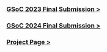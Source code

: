 ### [GSoC 2023 Final Submission >](https://github.com/UtkarshSiddhpura/Google-Summer-of-Code/wiki/GSoC-2023-Final-Submission:-Sugarizer-Word-Puzzle-and-Chart-Activity)
### [GSoC 2024 Final Submission >](https://github.com/UtkarshSiddhpura/Google-Summer-of-Code/wiki/GSoC-2024-Final-Submission:-Sugarizer-VueJS-App)
### [Project Page >](https://summerofcode.withgoogle.com/programs/2023/projects/YxWqJ2nt)
